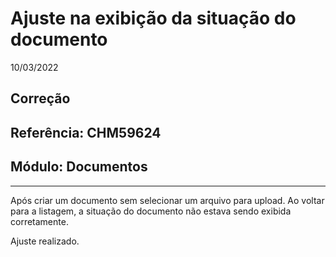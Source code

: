 # Ajuste na exibição da situação do documento
10/03/2022
## Correção
## Referência: CHM59624
## Módulo: Documentos
***

Após criar um documento sem selecionar um arquivo para upload. Ao voltar para a listagem, a situação do documento não estava sendo exibida corretamente.

Ajuste realizado.